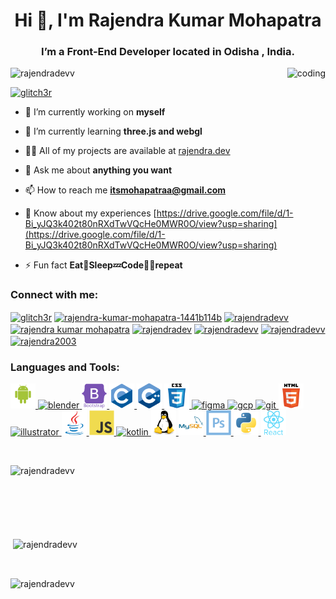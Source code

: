 <h1 align="center">Hi 👋, I'm Rajendra Kumar Mohapatra</h1>
<h3 align="center">I’m a Front-End Developer located in Odisha , India.</h3>
<img align="right" alt="coding" src="https://camo.githubusercontent.com/cae12fddd9d6982901d82580bdf321d81fb299141098ca1c2d4891870827bf17/68747470733a2f2f6d69726f2e6d656469756d2e636f6d2f6d61782f313336302f302a37513379765349765f7430696f4a2d5a2e676966
">

<p align="left"> <img src="https://komarev.com/ghpvc/?username=rajendradevv&label=Profile%20views&color=0e75b6&style=flat" alt="rajendradevv" /> </p>



<p align="left"> <a href="https://twitter.com/GLITCH3R" target="blank"><img src="https://img.shields.io/twitter/follow/GLITCH3R?logo=twitter&style=for-the-badge" alt="glitch3r" /></a> </p>

- 🔭 I’m currently working on **myself**

- 🌱 I’m currently learning **three.js and webgl**

- 👨‍💻 All of my projects are available at [rajendra.dev](https://rajendradevv.github.io/Rajendra.dev/)

- 💬 Ask me about **anything you want**

- 📫 How to reach me **itsmohapatraa@gmail.com**

- 📄 Know about my experiences [https://drive.google.com/file/d/1-Bi_yJQ3k402t80nRXdTwVQcHe0MWR0O/view?usp=sharing](https://drive.google.com/file/d/1-Bi_yJQ3k402t80nRXdTwVQcHe0MWR0O/view?usp=sharing)

- ⚡ Fun fact **Eat🍴Sleep💤Code👨‍💻repeat**

<h3 align="left">Connect with me:</h3>
<p align="left">
<a href="https://twitter.com/GLITCH3R" target="blank"><img align="center" src="https://raw.githubusercontent.com/rahuldkjain/github-profile-readme-generator/master/src/images/icons/Social/twitter.svg" alt="glitch3r" height="30" width="40" /></a>
<a href="https://linkedin.com/in/rajendra-kumar-mohapatra-1441b114b" target="blank"><img align="center" src="https://raw.githubusercontent.com/rahuldkjain/github-profile-readme-generator/master/src/images/icons/Social/linked-in-alt.svg" alt="rajendra-kumar-mohapatra-1441b114b" height="30" width="40" /></a>
<a href="https://instagram.com/rajendradevv" target="blank"><img align="center" src="https://raw.githubusercontent.com/rahuldkjain/github-profile-readme-generator/master/src/images/icons/Social/instagram.svg" alt="rajendradevv" height="30" width="40" /></a>
<a href="https://www.youtube.com/c/rajendra kumar mohapatra" target="blank"><img align="center" src="https://raw.githubusercontent.com/rahuldkjain/github-profile-readme-generator/master/src/images/icons/Social/youtube.svg" alt="rajendra kumar mohapatra" height="30" width="40" /></a>
<a href="https://www.codechef.com/users/rajendradev" target="blank"><img align="center" src="https://cdn.jsdelivr.net/npm/simple-icons@3.1.0/icons/codechef.svg" alt="rajendradev" height="30" width="40" /></a>
<a href="https://www.hackerrank.com/rajendradevv" target="blank"><img align="center" src="https://raw.githubusercontent.com/rahuldkjain/github-profile-readme-generator/master/src/images/icons/Social/hackerrank.svg" alt="rajendradevv" height="30" width="40" /></a>
<a href="https://www.leetcode.com/rajendradevv" target="blank"><img align="center" src="https://raw.githubusercontent.com/rahuldkjain/github-profile-readme-generator/master/src/images/icons/Social/leet-code.svg" alt="rajendradevv" height="30" width="40" /></a>
<a href="https://auth.geeksforgeeks.org/user/rajendra2003" target="blank"><img align="center" src="https://raw.githubusercontent.com/rahuldkjain/github-profile-readme-generator/master/src/images/icons/Social/geeks-for-geeks.svg" alt="rajendra2003" height="30" width="40" /></a>
</p>

<h3 align="left">Languages and Tools:</h3>
<p align="left"> <a href="https://developer.android.com" target="_blank" rel="noreferrer"> <img src="https://raw.githubusercontent.com/devicons/devicon/master/icons/android/android-original-wordmark.svg" alt="android" width="40" height="40"/> </a> <a href="https://www.blender.org/" target="_blank" rel="noreferrer"> <img src="https://download.blender.org/branding/community/blender_community_badge_white.svg" alt="blender" width="40" height="40"/> </a> <a href="https://getbootstrap.com" target="_blank" rel="noreferrer"> <img src="https://raw.githubusercontent.com/devicons/devicon/master/icons/bootstrap/bootstrap-plain-wordmark.svg" alt="bootstrap" width="40" height="40"/> </a> <a href="https://www.cprogramming.com/" target="_blank" rel="noreferrer"> <img src="https://raw.githubusercontent.com/devicons/devicon/master/icons/c/c-original.svg" alt="c" width="40" height="40"/> </a> <a href="https://www.w3schools.com/cpp/" target="_blank" rel="noreferrer"> <img src="https://raw.githubusercontent.com/devicons/devicon/master/icons/cplusplus/cplusplus-original.svg" alt="cplusplus" width="40" height="40"/> </a> <a href="https://www.w3schools.com/css/" target="_blank" rel="noreferrer"> <img src="https://raw.githubusercontent.com/devicons/devicon/master/icons/css3/css3-original-wordmark.svg" alt="css3" width="40" height="40"/> </a> <a href="https://www.figma.com/" target="_blank" rel="noreferrer"> <img src="https://www.vectorlogo.zone/logos/figma/figma-icon.svg" alt="figma" width="40" height="40"/> </a> <a href="https://cloud.google.com" target="_blank" rel="noreferrer"> <img src="https://www.vectorlogo.zone/logos/google_cloud/google_cloud-icon.svg" alt="gcp" width="40" height="40"/> </a> <a href="https://git-scm.com/" target="_blank" rel="noreferrer"> <img src="https://www.vectorlogo.zone/logos/git-scm/git-scm-icon.svg" alt="git" width="40" height="40"/> </a> <a href="https://www.w3.org/html/" target="_blank" rel="noreferrer"> <img src="https://raw.githubusercontent.com/devicons/devicon/master/icons/html5/html5-original-wordmark.svg" alt="html5" width="40" height="40"/> </a> <a href="https://www.adobe.com/in/products/illustrator.html" target="_blank" rel="noreferrer"> <img src="https://www.vectorlogo.zone/logos/adobe_illustrator/adobe_illustrator-icon.svg" alt="illustrator" width="40" height="40"/> </a> <a href="https://www.java.com" target="_blank" rel="noreferrer"> <img src="https://raw.githubusercontent.com/devicons/devicon/master/icons/java/java-original.svg" alt="java" width="40" height="40"/> </a> <a href="https://developer.mozilla.org/en-US/docs/Web/JavaScript" target="_blank" rel="noreferrer"> <img src="https://raw.githubusercontent.com/devicons/devicon/master/icons/javascript/javascript-original.svg" alt="javascript" width="40" height="40"/> </a> <a href="https://kotlinlang.org" target="_blank" rel="noreferrer"> <img src="https://www.vectorlogo.zone/logos/kotlinlang/kotlinlang-icon.svg" alt="kotlin" width="40" height="40"/> </a> <a href="https://www.linux.org/" target="_blank" rel="noreferrer"> <img src="https://raw.githubusercontent.com/devicons/devicon/master/icons/linux/linux-original.svg" alt="linux" width="40" height="40"/> </a> <a href="https://www.mysql.com/" target="_blank" rel="noreferrer"> <img src="https://raw.githubusercontent.com/devicons/devicon/master/icons/mysql/mysql-original-wordmark.svg" alt="mysql" width="40" height="40"/> </a> <a href="https://www.photoshop.com/en" target="_blank" rel="noreferrer"> <img src="https://raw.githubusercontent.com/devicons/devicon/master/icons/photoshop/photoshop-line.svg" alt="photoshop" width="40" height="40"/> </a> <a href="https://www.python.org" target="_blank" rel="noreferrer"> <img src="https://raw.githubusercontent.com/devicons/devicon/master/icons/python/python-original.svg" alt="python" width="40" height="40"/> </a> <a href="https://reactjs.org/" target="_blank" rel="noreferrer"> <img src="https://raw.githubusercontent.com/devicons/devicon/master/icons/react/react-original-wordmark.svg" alt="react" width="40" height="40"/> </a> </p>
<br>
<p><img align="left" src="https://github-readme-stats.vercel.app/api/top-langs?username=rajendradevv&show_icons=true&locale=en&layout=compact" alt="rajendradevv" /></p>
<br>
<br>
<br>
<br>
<br>
<br>
<p>&nbsp;<img align="center" src="https://github-readme-stats.vercel.app/api?username=rajendradevv&show_icons=true&locale=en" alt="rajendradevv" /></p>
<br>
<p><img align="center" src="https://github-readme-streak-stats.herokuapp.com/?user=rajendradevv&" alt="rajendradevv" /></p>
<br>
